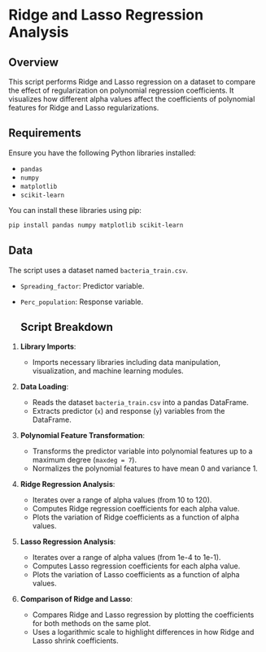 # Ridge and Lasso Regression Analysis

## Overview

This script performs Ridge and Lasso regression on a dataset to compare the effect of regularization on polynomial regression coefficients. It visualizes how different alpha values affect the coefficients of polynomial features for Ridge and Lasso regularizations.

## Requirements

Ensure you have the following Python libraries installed:

- `pandas`
- `numpy`
- `matplotlib`
- `scikit-learn`

You can install these libraries using pip:

```bash
pip install pandas numpy matplotlib scikit-learn
```

## Data

The script uses a dataset named `bacteria_train.csv`.
- `Spreading_factor`: Predictor variable.
- `Perc_population`: Response variable.

  ## Script Breakdown

1. **Library Imports**:
   - Imports necessary libraries including data manipulation, visualization, and machine learning modules.

2. **Data Loading**:
   - Reads the dataset `bacteria_train.csv` into a pandas DataFrame.
   - Extracts predictor (`x`) and response (`y`) variables from the DataFrame.

3. **Polynomial Feature Transformation**:
   - Transforms the predictor variable into polynomial features up to a maximum degree (`maxdeg = 7`).
   - Normalizes the polynomial features to have mean 0 and variance 1.

4. **Ridge Regression Analysis**:
   - Iterates over a range of alpha values (from 10 to 120).
   - Computes Ridge regression coefficients for each alpha value.
   - Plots the variation of Ridge coefficients as a function of alpha values.

5. **Lasso Regression Analysis**:
   - Iterates over a range of alpha values (from 1e-4 to 1e-1).
   - Computes Lasso regression coefficients for each alpha value.
   - Plots the variation of Lasso coefficients as a function of alpha values.

6. **Comparison of Ridge and Lasso**:
   - Compares Ridge and Lasso regression by plotting the coefficients for both methods on the same plot.
   - Uses a logarithmic scale to highlight differences in how Ridge and Lasso shrink coefficients.




